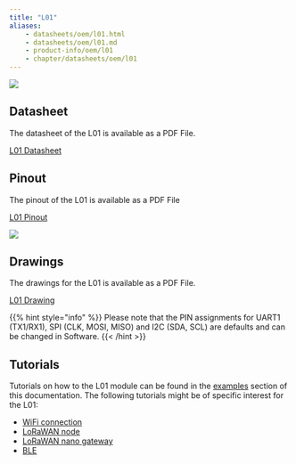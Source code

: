 ```yaml
---
title: "L01"
aliases:
    - datasheets/oem/l01.html
    - datasheets/oem/l01.md
    - product-info/oem/l01
    - chapter/datasheets/oem/l01
---
```


![](/gitbook/assets/assets-lil0igdl11z7jos_jpx-lkn7scqkkkb6tqb3uyo-lkn7x3eyyjifoqpxmzd-l01-1.png) 

## Datasheet

The datasheet of the L01 is available as a PDF File.

<a href="/gitbook/assets/specsheets/Pycom_002_Specsheets_L01_v2.pdf" target="_blank"> L01 Datasheet </a>

## Pinout

The pinout of the L01 is available as a PDF File

<a href="/gitbook/assets/l01-pinout.pdf" target="_blank"> L01 Pinout </a>

![](/gitbook/assets/l01-pinout.png)

## Drawings

The drawings for the L01 is available as a PDF File.

<a href="/gitbook/assets/l01-drawing.pdf" target="_blank"> L01 Drawing </a>

{{% hint style="info" %}}
Please note that the PIN assignments for UART1 (TX1/RX1), SPI (CLK, MOSI, MISO) and I2C (SDA, SCL) are defaults and can be changed in Software.
{{< /hint >}}

## Tutorials

Tutorials on how to the L01 module can be found in the [examples](../../tutorials/introduction) section of this documentation. The following tutorials might be of specific interest for the L01:

* [WiFi connection](../../tutorials/all/wlan)
* [LoRaWAN node](../../tutorials/lora/lorawan-abp)
* [LoRaWAN nano gateway](../../tutorials/lora/lorawan-nano-gateway)
* [BLE](../../tutorials/all/ble)

